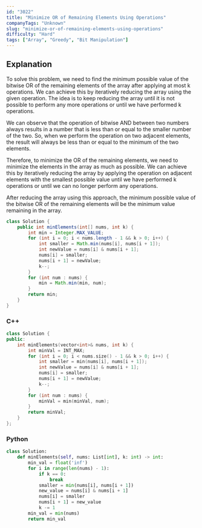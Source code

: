 ```yaml
---
id: "3022"
title: "Minimize OR of Remaining Elements Using Operations"
companyTags: "Unknown"
slug: "minimize-or-of-remaining-elements-using-operations"
difficulty: "Hard"
tags: ["Array", "Greedy", "Bit Manipulation"]
---
```


## Explanation
To solve this problem, we need to find the minimum possible value of the bitwise OR of the remaining elements of the array after applying at most k operations. We can achieve this by iteratively reducing the array using the given operation. The idea is to keep reducing the array until it is not possible to perform any more operations or until we have performed k operations. 

We can observe that the operation of bitwise AND between two numbers always results in a number that is less than or equal to the smaller number of the two. So, when we perform the operation on two adjacent elements, the result will always be less than or equal to the minimum of the two elements. 

Therefore, to minimize the OR of the remaining elements, we need to minimize the elements in the array as much as possible. We can achieve this by iteratively reducing the array by applying the operation on adjacent elements with the smallest possible value until we have performed k operations or until we can no longer perform any operations.

After reducing the array using this approach, the minimum possible value of the bitwise OR of the remaining elements will be the minimum value remaining in the array.
```java
class Solution {
    public int minElements(int[] nums, int k) {
        int min = Integer.MAX_VALUE;
        for (int i = 0; i < nums.length - 1 && k > 0; i++) {
            int smaller = Math.min(nums[i], nums[i + 1]);
            int newValue = nums[i] & nums[i + 1];
            nums[i] = smaller;
            nums[i + 1] = newValue;
            k--;
        }
        for (int num : nums) {
            min = Math.min(min, num);
        }
        return min;
    }
}
```

### C++
```cpp
class Solution {
public:
    int minElements(vector<int>& nums, int k) {
        int minVal = INT_MAX;
        for (int i = 0; i < nums.size() - 1 && k > 0; i++) {
            int smaller = min(nums[i], nums[i + 1]);
            int newValue = nums[i] & nums[i + 1];
            nums[i] = smaller;
            nums[i + 1] = newValue;
            k--;
        }
        for (int num : nums) {
            minVal = min(minVal, num);
        }
        return minVal;
    }
};
```

### Python
```python
class Solution:
    def minElements(self, nums: List[int], k: int) -> int:
        min_val = float('inf')
        for i in range(len(nums) - 1):
            if k == 0:
                break
            smaller = min(nums[i], nums[i + 1])
            new_value = nums[i] & nums[i + 1]
            nums[i] = smaller
            nums[i + 1] = new_value
            k -= 1
        min_val = min(nums)
        return min_val
```